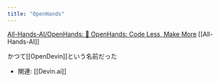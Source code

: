 ```yaml
---
title: "OpenHands"
---
```


[All-Hands-AI/OpenHands: 🙌 OpenHands: Code Less, Make More](https://github.com/All-Hands-AI/OpenHands)
[[All-Hands-AI]]

かつて[[OpenDevin]]という名前だった
- 関連: [[Devin.ai]]
